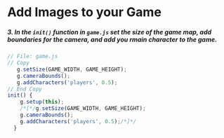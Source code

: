 # Add Images to your Game

##### 3. In the `init()` _function_ in `game.js` set the size of the game map, add boundaries for the camera, and add you rmain character to the game.

```javascript
// File: game.js
// Copy
   g.setSize(GAME_WIDTH, GAME_HEIGHT);
   g.cameraBounds();
   g.addCharacters('players', 0.5);
// End Copy
init() {
    g.setup(this);
    /*[*/g.setSize(GAME_WIDTH, GAME_HEIGHT);
    g.cameraBounds();
    g.addCharacters('players', 0.5);/*]*/
  }
```